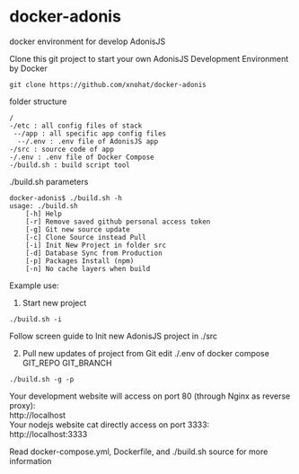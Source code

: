 # docker-adonis
docker environment for develop AdonisJS

Clone this git project to start your own AdonisJS Development Environment by Docker
```
git clone https://github.com/xnohat/docker-adonis
```

folder structure
```
/
-/etc : all config files of stack
 --/app : all specific app config files
  --/.env : .env file of AdonisJS app
-/src : source code of app
-/.env : .env file of Docker Compose
-/build.sh : build script tool
```

./build.sh parameters
```
docker-adonis$ ./build.sh -h
usage: ./build.sh
    [-h] Help
    [-r] Remove saved github personal access token
    [-g] Git new source update
    [-c] Clone Source instead Pull
    [-i] Init New Project in folder src
    [-d] Database Sync from Production
    [-p] Packages Install (npm)
    [-n] No cache layers when build
```

Example use:

1. Start new project
```
./build.sh -i
```
Follow screen guide to Init new AdonisJS project in ./src

2. Pull new updates of project from Git
edit ./.env of docker compose
GIT_REPO
GIT_BRANCH
```
./build.sh -g -p
```

Your development website will access on port 80 (through Nginx as reverse proxy):\
http://localhost \
Your nodejs website cat directly access on port 3333:\
http://localhost:3333 

Read docker-compose.yml, Dockerfile, and ./build.sh source for more information
